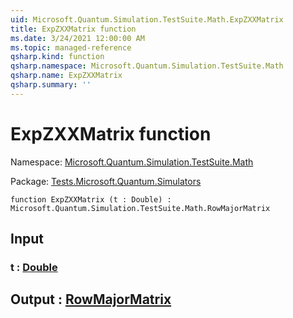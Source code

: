 ```yaml
---
uid: Microsoft.Quantum.Simulation.TestSuite.Math.ExpZXXMatrix
title: ExpZXXMatrix function
ms.date: 3/24/2021 12:00:00 AM
ms.topic: managed-reference
qsharp.kind: function
qsharp.namespace: Microsoft.Quantum.Simulation.TestSuite.Math
qsharp.name: ExpZXXMatrix
qsharp.summary: ''
---
```


# ExpZXXMatrix function

Namespace: [Microsoft.Quantum.Simulation.TestSuite.Math](xref:Microsoft.Quantum.Simulation.TestSuite.Math)

Package: [Tests.Microsoft.Quantum.Simulators](https://nuget.org/packages/Tests.Microsoft.Quantum.Simulators)




```qsharp
function ExpZXXMatrix (t : Double) : Microsoft.Quantum.Simulation.TestSuite.Math.RowMajorMatrix
```


## Input

### t : [Double](xref:microsoft.quantum.lang-ref.double)





## Output : [RowMajorMatrix](xref:Microsoft.Quantum.Simulation.TestSuite.Math.RowMajorMatrix)

